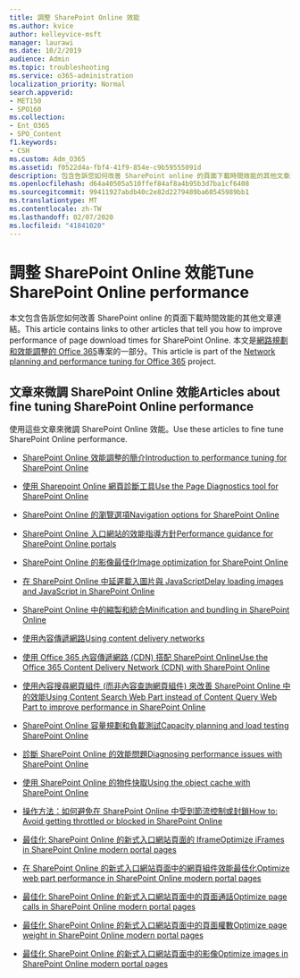 ```yaml
---
title: 調整 SharePoint Online 效能
ms.author: kvice
author: kelleyvice-msft
manager: laurawi
ms.date: 10/2/2019
audience: Admin
ms.topic: troubleshooting
ms.service: o365-administration
localization_priority: Normal
search.appverid:
- MET150
- SPO160
ms.collection:
- Ent_O365
- SPO_Content
f1.keywords:
- CSH
ms.custom: Adm_O365
ms.assetid: f0522d4a-fbf4-41f9-854e-c9b59555091d
description: 包含告訴您如何改善 SharePoint online 的頁面下載時間效能的其他文章連結。
ms.openlocfilehash: d64a40505a510ffef84af8a4b95b3d7ba1cf6408
ms.sourcegitcommit: 99411927abdb40c2e82d2279489ba60545989bb1
ms.translationtype: MT
ms.contentlocale: zh-TW
ms.lasthandoff: 02/07/2020
ms.locfileid: "41841020"
---
```

# <a name="tune-sharepoint-online-performance"></a><span data-ttu-id="fe74f-103">調整 SharePoint Online 效能</span><span class="sxs-lookup"><span data-stu-id="fe74f-103">Tune SharePoint Online performance</span></span>

<span data-ttu-id="fe74f-104">本文包含告訴您如何改善 SharePoint online 的頁面下載時間效能的其他文章連結。</span><span class="sxs-lookup"><span data-stu-id="fe74f-104">This article contains links to other articles that tell you how to improve performance of page download times for SharePoint Online.</span></span> <span data-ttu-id="fe74f-105">本文是[網路規劃和效能調整的 Office 365](https://aka.ms/tune)專案的一部分。</span><span class="sxs-lookup"><span data-stu-id="fe74f-105">This article is part of the [Network planning and performance tuning for Office 365](https://aka.ms/tune) project.</span></span>

## <a name="articles-about-fine-tuning-sharepoint-online-performance"></a><span data-ttu-id="fe74f-106">文章來微調 SharePoint Online 效能</span><span class="sxs-lookup"><span data-stu-id="fe74f-106">Articles about fine tuning SharePoint Online performance</span></span>

<span data-ttu-id="fe74f-107">使用這些文章來微調 SharePoint Online 效能。</span><span class="sxs-lookup"><span data-stu-id="fe74f-107">Use these articles to fine tune SharePoint Online performance.</span></span>
  
- [<span data-ttu-id="fe74f-108">SharePoint Online 效能調整的簡介</span><span class="sxs-lookup"><span data-stu-id="fe74f-108">Introduction to performance tuning for SharePoint Online</span></span>](introduction-to-performance-tuning-for-sharepoint-online.md)

- [<span data-ttu-id="fe74f-109">使用 Sharepoint Online 網頁診斷工具</span><span class="sxs-lookup"><span data-stu-id="fe74f-109">Use the Page Diagnostics tool for SharePoint Online</span></span>](page-diagnostics-for-spo.md)

- [<span data-ttu-id="fe74f-110">SharePoint Online 的瀏覽選項</span><span class="sxs-lookup"><span data-stu-id="fe74f-110">Navigation options for SharePoint Online</span></span>](navigation-options-for-sharepoint-online.md)

- [<span data-ttu-id="fe74f-111">SharePoint Online 入口網站的效能指導方針</span><span class="sxs-lookup"><span data-stu-id="fe74f-111">Performance guidance for SharePoint Online portals</span></span>](https://docs.microsoft.com/sharepoint/dev/solution-guidance/portal-performance)

- [<span data-ttu-id="fe74f-112">SharePoint Online 的影像最佳化</span><span class="sxs-lookup"><span data-stu-id="fe74f-112">Image optimization for SharePoint Online</span></span>](image-optimization-for-sharepoint-online.md)

- [<span data-ttu-id="fe74f-113">在 SharePoint Online 中延遲載入圖片與 JavaScript</span><span class="sxs-lookup"><span data-stu-id="fe74f-113">Delay loading images and JavaScript in SharePoint Online</span></span>](delay-loading-images-and-javascript-in-sharepoint-online.md)

- [<span data-ttu-id="fe74f-114">SharePoint Online 中的縮製和統合</span><span class="sxs-lookup"><span data-stu-id="fe74f-114">Minification and bundling in SharePoint Online</span></span>](minification-and-bundling-in-sharepoint-online.md)

- [<span data-ttu-id="fe74f-115">使用內容傳遞網路</span><span class="sxs-lookup"><span data-stu-id="fe74f-115">Using content delivery networks</span></span>](using-content-delivery-networks-with-sharepoint-online.md)

- [<span data-ttu-id="fe74f-116">使用 Office 365 內容傳遞網路 (CDN) 搭配 SharePoint Online</span><span class="sxs-lookup"><span data-stu-id="fe74f-116">Use the Office 365 Content Delivery Network (CDN) with SharePoint Online</span></span>](use-office-365-cdn-with-spo.md)

- [<span data-ttu-id="fe74f-117">使用內容搜尋網頁組件 (而非內容查詢網頁組件) 來改善 SharePoint Online 中的效能</span><span class="sxs-lookup"><span data-stu-id="fe74f-117">Using Content Search Web Part instead of Content Query Web Part to improve performance in SharePoint Online</span></span>](using-content-search-web-part-instead-of-content-query-web-part-to-improve-perfo.md)

- [<span data-ttu-id="fe74f-118">SharePoint Online 容量規劃和負載測試</span><span class="sxs-lookup"><span data-stu-id="fe74f-118">Capacity planning and load testing SharePoint Online</span></span>](capacity-planning-and-load-testing-sharepoint-online.md)

- [<span data-ttu-id="fe74f-119">診斷 SharePoint Online 的效能問題</span><span class="sxs-lookup"><span data-stu-id="fe74f-119">Diagnosing performance issues with SharePoint Online</span></span>](diagnosing-performance-issues-with-sharepoint-online.md)

- [<span data-ttu-id="fe74f-120">使用 SharePoint Online 的物件快取</span><span class="sxs-lookup"><span data-stu-id="fe74f-120">Using the object cache with SharePoint Online</span></span>](using-the-object-cache-with-sharepoint-online.md)

- [<span data-ttu-id="fe74f-121">操作方法：如何避免在 SharePoint Online 中受到節流控制或封鎖</span><span class="sxs-lookup"><span data-stu-id="fe74f-121">How to: Avoid getting throttled or blocked in SharePoint Online</span></span>](https://msdn.microsoft.com/library/office/dn889829.aspx)

- [<span data-ttu-id="fe74f-122">最佳化 SharePoint Online 的新式入口網站頁面的 Iframe</span><span class="sxs-lookup"><span data-stu-id="fe74f-122">Optimize iFrames in SharePoint Online modern portal pages</span></span>](modern-iframe-optimization.md)

- [<span data-ttu-id="fe74f-123">在 SharePoint Online 的新式入口網站頁面中的網頁組件效能最佳化</span><span class="sxs-lookup"><span data-stu-id="fe74f-123">Optimize web part performance in SharePoint Online modern portal pages</span></span>](modern-web-part-optimization.md)

- [<span data-ttu-id="fe74f-124">最佳化 SharePoint Online 的新式入口網站頁面中的頁面通話</span><span class="sxs-lookup"><span data-stu-id="fe74f-124">Optimize page calls in SharePoint Online modern portal pages</span></span>](modern-page-call-optimization.md)

- [<span data-ttu-id="fe74f-125">最佳化 SharePoint Online 的新式入口網站頁面中的頁面權數</span><span class="sxs-lookup"><span data-stu-id="fe74f-125">Optimize page weight in SharePoint Online modern portal pages</span></span>](modern-page-weight-optimization.md)

- [<span data-ttu-id="fe74f-126">最佳化 SharePoint Online 的新式入口網站頁面中的影像</span><span class="sxs-lookup"><span data-stu-id="fe74f-126">Optimize images in SharePoint Online modern portal pages</span></span>](modern-image-optimization.md)
